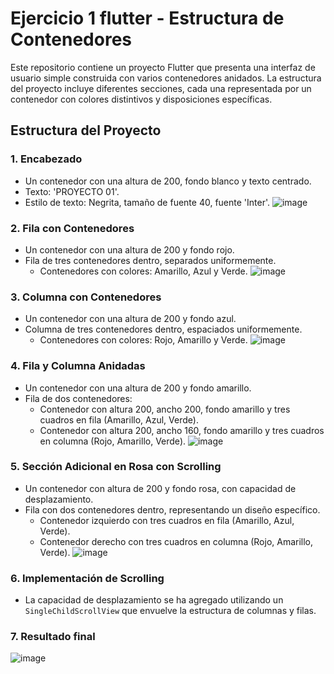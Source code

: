 # Ejercicio 1 flutter - Estructura de Contenedores

Este repositorio contiene un proyecto Flutter que presenta una interfaz de usuario simple construida con varios contenedores anidados. La estructura del proyecto incluye diferentes secciones,
cada una representada por un contenedor con colores distintivos y disposiciones específicas.

## Estructura del Proyecto

### 1. Encabezado
- Un contenedor con una altura de 200, fondo blanco y texto centrado.
- Texto: 'PROYECTO 01'.
- Estilo de texto: Negrita, tamaño de fuente 40, fuente 'Inter'.
![image](https://github.com/Javi-23/oliasmoralesa01/assets/102307312/34fc9daf-62ee-44bf-b9cc-80fee49835ad)


### 2. Fila con Contenedores
- Un contenedor con una altura de 200 y fondo rojo.
- Fila de tres contenedores dentro, separados uniformemente.
  - Contenedores con colores: Amarillo, Azul y Verde.
![image](https://github.com/Javi-23/oliasmoralesa01/assets/102307312/2b7f39ec-c959-409a-884e-47e329192f75)


### 3. Columna con Contenedores
- Un contenedor con una altura de 200 y fondo azul.
- Columna de tres contenedores dentro, espaciados uniformemente.
  - Contenedores con colores: Rojo, Amarillo y Verde.
![image](https://github.com/Javi-23/oliasmoralesa01/assets/102307312/ac91147c-3180-46ca-8861-8e5eeb0fd00b)


### 4. Fila y Columna Anidadas
- Un contenedor con una altura de 200 y fondo amarillo.
- Fila de dos contenedores:
  - Contenedor con altura 200, ancho 200, fondo amarillo y tres cuadros en fila (Amarillo, Azul, Verde).
  - Contenedor con altura 200, ancho 160, fondo amarillo y tres cuadros en columna (Rojo, Amarillo, Verde).
![image](https://github.com/Javi-23/oliasmoralesa01/assets/102307312/aa6a941d-2317-453c-ad82-5c91bdbbc2bd)

### 5. Sección Adicional en Rosa con Scrolling
- Un contenedor con altura de 200 y fondo rosa, con capacidad de desplazamiento.
- Fila con dos contenedores dentro, representando un diseño específico.
  - Contenedor izquierdo con tres cuadros en fila (Amarillo, Azul, Verde).
  - Contenedor derecho con tres cuadros en columna (Rojo, Amarillo, Verde).
![image](https://github.com/Javi-23/oliasmoralesa01/assets/102307312/27cac3c4-971c-493d-ae36-79fcdcbb038b)

### 6. Implementación de Scrolling
- La capacidad de desplazamiento se ha agregado utilizando un `SingleChildScrollView` que envuelve la estructura de columnas y filas.

### 7. Resultado final 
![image](https://github.com/Javi-23/oliasmoralesa01/assets/102307312/139059d8-b349-49e0-bce2-cb5e48c9bc52)


